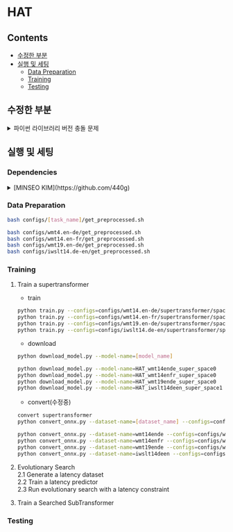 
# HAT

## Contents
* [수정한 부분](#수정한-부분)  
* [실행 및 세팅](#실행-및-세팅)  
  * [Data Preparation](#data-preparation)  
  * [Training](#training)  
  * [Testing](#testing)  



## 수정한 부분
<details>
<summary>파이썬 라이브러리 버전 충돌 문제</summary>
<div markdown=1>

1. `AttributeError`: module 'numpy' has no attribute 'float'  
    * 발생: supertransformer 학습 단계 
    * 배경: Numpy 버전 1.20 이상에서 발생  
    * 문제: `np.float`가 더 이상 지원되지 않음  
    * 해결방안: `float` 이나 `np.float64`로 변경 필요
    * 해결: `./replace_npfloat.py` 코드 사용해서 대체함(np.float64으로 대체)  
  
2. `./fairseq/modules/multihead_attention_super.py` 파일 오류  
    * 발생: supertransformer 학습 단계 
    * 배경: PyTorch view 객체 in-place 연산(*=) 지원 안됨  
    * 문제: 해당 파일 line 198 `q *= self.scaling` 존재
    * 해결방안: `q = q * self.scaling`로 변경 필요
    * 해결: 해당 파일 해당 라인 수정함 
    `./fairseq/modules/multihead_attention.py` 파일 오류  
    * 발생: supertransformer 학습 단계 
    * 배경: PyTorch view 객체 in-place 연산(*=) 지원 안됨  
    * 문제: 해당 파일 line 162 `q *= self.scaling` 존재
    * 해결방안: `q = q * self.scaling`로 변경 필요
    * 해결: 해당 파일 해당 라인 수정함  

3. `UserWarning`: This overload of add_ is deprecated 
    * 발생: supertransformer 학습 단계 
    * 배경: PyTorch 최신 버전에서 `_add` 형식 바뀜(add_(Tensor other, *, Number alpha=1))  
    * 문제: `./fairseq/optim/adam.py` line 142: `exp_avg.mul_(beta1).add_(1 - beta1, grad)` 존재
    * 해결방안: `exp_avg.mul_(beta1).add_(grad, alpha=1 - beta1)`로 변경 필요
    * 해결: 해당 파일 해당 라인 수정함  

4. `UserWarning`: This overload of addcmul_ is deprecated
    * 발생: supertransformer 학습 단계 
    * 배경: PyTorch 최신 버전에서 `_addcmul` 형식 바뀜(addcmul_(Tensor tensor1, Tensor tensor2, *, Number value=1))  
    * 문제: `./fairseq/optim/adam.py` line 143: `exp_avg_sq.mul_(beta2).addcmul_(1 - beta2, grad, grad)` 존재
    * 해결방안: `exp_avg_sq.mul_(beta2).addcmul_(grad, grad, value=1 - beta2)`로 변경 필요
    * 해결: 해당 파일 해당 라인 수정함  

5. `OSError`: [Errno 24] Too many open files (개인적인 문제)
    * 발생: supertransformer 학습 단계 
    * 배경: `ulimit -n`으로 확인해 본 결과 최대 256개....
    * 문제: 컴퓨터 세팅 문제 
    * 해결방안: 파일 최대 오픈 개수 제한을 늘리거나, DataLoader num_workers 줄이기
    * 해결: 병렬처리를 건드리면 안될 것 같아서 일단은 `ulimit -n 4096
`, `launchctl limit maxfiles 4096 8192
`으로 컴퓨터 세팅을 바꿈  

6. `AttributeError`: 'dict' object has no attribute 'eval'
    * 발생: supertransformer > onnx 변환 단계  
    * 배경: 원본 레포에서 제공하는 모델이 가중치만 저장되어 있는 상태라고 합니다 
    * 문제: `convert_to_onnx.py`, line 41, in main: `model.eval()`
    * 해결방안: 모델을 fairseq의 task 써서 빌드하기  
    * 해결: 해당 파일 해당 부분 수정함(model = task.build_model(args))

7. `TypeError`: forward() missing 1 required positional argument: 'prev_output_tokens'
    * 발생: supertransformer > onnx 변환 단계  
    * 배경: 
    * 문제: `convert_to_onnx.py`, line 67, in main: export_to_onnx(model, src_vocab_size, tgt_vocab_size, dataset_name)
    * 해결방안:  
    * 해결: 수정중....

8. `TracerWarning` 
    1. TracerWarning: Iterating over a tensor might cause the trace to be incorrect. Passing a tensor of different shape won't change the number of iterations executed (and might lead to errors or silently give incorrect results).
    2. Converting a tensor to a Python boolean might cause the trace to be incorrect. We can't record the data flow of Python values, so this value will be treated as a constant in the future. This means that the trace might not generalize to other inputs!
    3. .item() 못쓰게 해야함
    * [참고](https://velog.io/@dust_potato/ONNX%EB%9E%80-1-%EA%B8%B0%EB%B3%B8-%EC%84%A4%EB%AA%85%EA%B3%BC-%EC%9B%90%EB%A6%AC)


</div>
</details>



## 실행 및 세팅
### Dependencies
<details>
<summary> [MINSEO KIM](https://github.com/440g) </summary>
<div markdown=1>

* OS: Sonoma 14.1
* GPU: 14개(Apple M3 Pro)
* Python = 3.9.21
* requirements.txt
    ```sh
    build==1.2.2.post1
    cffi==1.17.1
    click==8.1.8
    colorama==0.4.6
    coloredlogs==15.0.1
    ConfigArgParse==1.7
    Cython==3.0.11
    -e git+https://github.com/mit-han-lab/hardware-aware-transformers.git@70e5a279d080670208249fdd98ed731fa9bcc466#egg=fairseq
    fastBPE @ file:///Users/(생략)/hardware-aware-transformers/fastBPE
    filelock==3.16.1
    flatbuffers==24.12.23
    fsspec==2024.12.0
    humanfriendly==10.0
    importlib_metadata==8.5.0
    Jinja2==3.1.5
    joblib==1.4.2
    lxml==5.3.0
    MarkupSafe==3.0.2
    mpmath==1.3.0
    networkx==3.2.1
    numpy==2.0.2
    onnx==1.17.0
    onnxruntime==1.19.2
    packaging==24.2
    portalocker==3.0.0
    protobuf==5.29.2
    pycparser==2.22
    pyproject_hooks==1.2.0
    regex==2024.11.6
    sacrebleu==2.4.3
    sacremoses==0.1.1
    sympy==1.13.1
    tabulate==0.9.0
    tensorboardX==2.6.2.2
    tomli==2.2.1
    torch==2.5.1
    tqdm==4.67.1
    typing_extensions==4.12.2
    ujson==5.10.0
    zipp==3.21.0
    ```

</div>
</details>



### Data Preparation
```sh
bash configs/[task_name]/get_preprocessed.sh
```
```sh
bash configs/wmt4.en-de/get_preprocessed.sh
bash configs/wmt14.en-fr/get_preprocessed.sh
bash configs/wmt19.en-de/get_preprocessed.sh
bash configs/iwslt14.de-en/get_preprocessed.sh
```


### Training
1. Train a supertransformer
    * train
    ```sh
    python train.py --configs=configs/wmt14.en-de/supertransformer/space0.yml
    python train.py --configs=configs/wmt14.en-fr/supertransformer/space0.yml
    python train.py --configs=configs/wmt19.en-de/supertransformer/space0.yml
    python train.py --configs=configs/iwslt14.de-en/supertransformer/space1.yml
    ```
    * download
    ```sh
    python download_model.py --model-name=[model_name]
    ```
    ```sh
    python download_model.py --model-name=HAT_wmt14ende_super_space0
    python download_model.py --model-name=HAT_wmt14enfr_super_space0
    python download_model.py --model-name=HAT_wmt19ende_super_space0
    python download_model.py --model-name=HAT_iwslt14deen_super_space1
    ```
    * convert(수정중)
    ```sh
    convert supertransformer
    python convert_onnx.py --dataset-name=[dataset_name] --configs=configs/[task_name]/convert_onnx/[search_space].yml
    ```
    ```sh
    python convert_onnx.py --dataset-name=wmt14ende --configs=configs/wmt14.en-de/convert_onnx/space0.yml
    python convert_onnx.py --dataset-name=wmt14enfr --configs=configs/wmt14.en-fr/convert_onnx/space0.yml
    python convert_onnx.py --dataset-name=wmt19ende --configs=configs/wmt19.en-de/convert_onnx/space0.yml
    python convert_onnx.py --dataset-name=iwslt14deen --configs=configs/iwslt14.de-en/convert_onnx/space1.yml
    ```

2. Evolutionary Search  
    2.1 Generate a latency dataset  
    2.2 Train a latency predictor  
    2.3 Run evolutionary search with a latency constraint  

3. Train a Searched SubTransformer



### Testing


